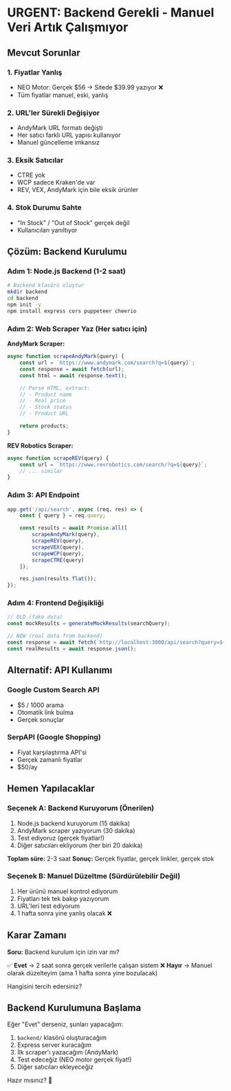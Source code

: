 # URGENT: Backend Gerekli - Manuel Veri Artık Çalışmıyor

## Mevcut Sorunlar

### 1. Fiyatlar Yanlış
- NEO Motor: Gerçek $56 → Sitede $39.99 yazıyor ❌
- Tüm fiyatlar manuel, eski, yanlış

### 2. URL'ler Sürekli Değişiyor
- AndyMark URL formatı değişti
- Her satıcı farklı URL yapısı kullanıyor
- Manuel güncelleme imkansız

### 3. Eksik Satıcılar
- CTRE yok
- WCP sadece Kraken'de var
- REV, VEX, AndyMark için bile eksik ürünler

### 4. Stok Durumu Sahte
- "In Stock" / "Out of Stock" gerçek değil
- Kullanıcıları yanıltıyor

## Çözüm: Backend Kurulumu

### Adım 1: Node.js Backend (1-2 saat)
```bash
# Backend klasörü oluştur
mkdir backend
cd backend
npm init -y
npm install express cors puppeteer cheerio
```

### Adım 2: Web Scraper Yaz (Her satıcı için)

**AndyMark Scraper:**
```javascript
async function scrapeAndyMark(query) {
    const url = `https://www.andymark.com/search?q=${query}`;
    const response = await fetch(url);
    const html = await response.text();

    // Parse HTML, extract:
    // - Product name
    // - Real price
    // - Stock status
    // - Product URL

    return products;
}
```

**REV Robotics Scraper:**
```javascript
async function scrapeREV(query) {
    const url = `https://www.revrobotics.com/search/?q=${query}`;
    // ... similar
}
```

### Adım 3: API Endpoint
```javascript
app.get('/api/search', async (req, res) => {
    const { query } = req.query;

    const results = await Promise.all([
        scrapeAndyMark(query),
        scrapeREV(query),
        scrapeVEX(query),
        scrapeWCP(query),
        scrapeCTRE(query)
    ]);

    res.json(results.flat());
});
```

### Adım 4: Frontend Değişikliği
```javascript
// OLD (fake data)
const mockResults = generateMockResults(searchQuery);

// NEW (real data from backend)
const response = await fetch(`http://localhost:3000/api/search?query=${searchQuery}`);
const realResults = await response.json();
```

## Alternatif: API Kullanımı

### Google Custom Search API
- $5 / 1000 arama
- Otomatik link bulma
- Gerçek sonuçlar

### SerpAPI (Google Shopping)
- Fiyat karşılaştırma API'si
- Gerçek zamanlı fiyatlar
- $50/ay

## Hemen Yapılacaklar

### Seçenek A: Backend Kuruyorum (Önerilen)
1. Node.js backend kuruyorum (15 dakika)
2. AndyMark scraper yazıyorum (30 dakika)
3. Test ediyoruz (gerçek fiyatlar!)
4. Diğer satıcıları ekliyorum (her biri 20 dakika)

**Toplam süre:** 2-3 saat
**Sonuç:** Gerçek fiyatlar, gerçek linkler, gerçek stok

### Seçenek B: Manuel Düzeltme (Sürdürülebilir Değil)
1. Her ürünü manuel kontrol ediyorum
2. Fiyatları tek tek bakıp yazıyorum
3. URL'leri test ediyorum
4. 1 hafta sonra yine yanlış olacak ❌

## Karar Zamanı

**Soru:** Backend kurulum için izin var mı?

✅ **Evet** → 2 saat sonra gerçek verilerle çalışan sistem
❌ **Hayır** → Manuel olarak düzelteyim (ama 1 hafta sonra yine bozulacak)

Hangisini tercih edersiniz?

## Backend Kurulumuna Başlama

Eğer "Evet" derseniz, şunları yapacağım:

1. `backend/` klasörü oluşturacağım
2. Express server kuracağım
3. İlk scraper'ı yazacağım (AndyMark)
4. Test edeceğiz (NEO motor gerçek fiyat!)
5. Diğer satıcıları ekleyeceğiz

Hazır mısınız? 🚀
